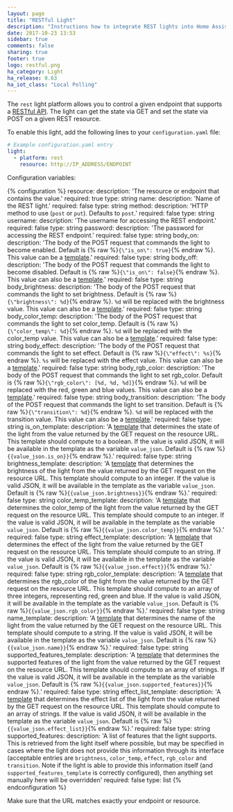 ```yaml
---
layout: page
title: "RESTful Light"
description: "Instructions how to integrate REST lights into Home Assistant."
date: 2017-10-23 13:53
sidebar: true
comments: false
sharing: true
footer: true
logo: restful.png
ha_category: Light
ha_release: 0.63
ha_iot_class: "Local Polling"
---
```



The `rest` light platform allows you to control a given endpoint that supports a [RESTful API](https://en.wikipedia.org/wiki/Representational_state_transfer). The light can get the state via GET and set the state via POST on a given REST resource.

To enable this light, add the following lines to your `configuration.yaml` file:

```yaml
# Example configuration.yaml entry
light:
  - platform: rest
    resource: http://IP_ADDRESS/ENDPOINT
```

Configuration variables:

{% configuration %}
  resource:
    description: 'The resource or endpoint that contains the value.'
    required: true
    type: string
  name:
    description: 'Name of the REST light.'
    required: false
    type: string
  method:
    description: 'HTTP method to use (`post` or `put`). Defaults to `post`.'
    required: false
    type: string
  username:
    description: 'The username for accessing the REST endpoint.'
    required: false
    type: string
  password:
    description: 'The password for accessing the REST endpoint.'
    required: false
    type: string
  body_on:
    description: 'The body of the POST request that commands the light to become enabled. Default is {% raw %}`{\"is_on\": true}`{% endraw %}. This value can be a [template](/topics/templating/).'
    required: false
    type: string
  body_off:
    description: 'The body of the POST request that commands the light to become disabled. Default is {% raw %}`{\"is_on\": false}`{% endraw %}. This value can also be a [template](/topics/templating/).'
    required: false
    type: string
  body_brightness:
    description: 'The body of the POST request that commands the light to set brightness. Default is {% raw %}`{\"brightness\": %d}`{% endraw %}. `%d` will be replaced with the brightness value. This value can also be a [template](/topics/templating/).'
    required: false
    type: string
  body_color_temp:
    description: 'The body of the POST request that commands the light to set color_temp. Default is {% raw %}`{\"color_temp\": %d}`{% endraw %}. `%d` will be replaced with the color_temp value. This value can also be a [template](/topics/templating/).'
    required: false
    type: string
  body_effect:
    description: 'The body of the POST request that commands the light to set effect. Default is {% raw %}`{\"effect\": %s}`{% endraw %}. `%s` will be replaced with the effect value. This value can also be a [template](/topics/templating/).'
    required: false
    type: string
  body_rgb_color:
    description: 'The body of the POST request that commands the light to set rgb_color. Default is {% raw %}`{\"rgb_color\": [%d, %d, %d]}`{% endraw %}. `%d` will be replaced with the red, green and blue values. This value can also be a [template](/topics/templating/).'
    required: false
    type: string
  body_transition:
    description: 'The body of the POST request that commands the light to set transition. Default is {% raw %}`{\"transition\": %d}`{% endraw %}. `%d` will be replaced with the transition value. This value can also be a [template](/topics/templating/).'
    required: false
    type: string
  is_on_template:
    description: 'A [template](/docs/configuration/templating/#processing-incoming-data) that determines the state of the light from the value returned by the GET
     request on the resource URL. This template should compute to a boolean. If the value is valid JSON, it will be available in the template as the variable `value_json`. Default is {% raw %}`{{value_json.is_on}}`{% endraw %}.'
    required: false
    type: string
  brightness_template:
    description: 'A [template](/docs/configuration/templating/#processing-incoming-data) that determines the brightness of the light from the value returned by the GET request on the resource URL. This template should compute to an integer. If the value is valid JSON, it will be available in the template as the variable `value_json`. Default is {% raw %}`{{value_json.brightness}}`{% endraw %}.'
    required: false
    type: string
  color_temp_template:
    description: 'A [template](/docs/configuration/templating/#processing-incoming-data) that determines the color_temp of the light from the value returned by the GET request on the resource URL. This template should compute to an integer. If the value is valid JSON, it will be available in the template as the variable `value_json`. Default is {% raw %}`{{value_json.color_temp}}`{% endraw %}.'
    required: false
    type: string
  effect_template:
    description: 'A [template](/docs/configuration/templating/#processing-incoming-data) that determines the effect of the light from the value returned by the GET request on the resource URL. This template should compute to an string. If the value is valid JSON, it will be available in the template as the variable `value_json`. Default is {% raw %}`{{value_json.effect}}`{% endraw %}.'
    required: false
    type: string
  rgb_color_template:
    description: 'A [template](/docs/configuration/templating/#processing-incoming-data) that determines the rgb_color of the light from the value returned by the GET request on the resource URL. This template should compute to an array of three integers, representing red, green and blue. If the value is valid JSON, it will be available in the template as the variable `value_json`. Default is {% raw %}`{{value_json.rgb_color}}`{% endraw %}.'
    required: false
    type: string
  name_template:
    description: 'A [template](/docs/configuration/templating/#processing-incoming-data) that determines the name of the light from the value returned by the GET request on the resource URL. This template should compute to a string. If the value is valid JSON, it will be available in the template as the variable `value_json`. Default is {% raw %}`{{value_json.name}}`{% endraw %}.'
    required: false
    type: string
  supported_features_template:
    description: 'A [template](/docs/configuration/templating/#processing-incoming-data) that determines the supported features of the light from the value returned by the GET request on the resource URL. This template should compute to an array of strings. If the value is valid JSON, it will be available in the template as the variable `value_json`. Default is {% raw %}`{{value_json.supported_features}}`{% endraw %}.'
    required: false
    type: string
  effect_list_template:
    description: 'A [template](/docs/configuration/templating/#processing-incoming-data) that determines the effect list of the light from the value returned by the GET request on the resource URL. This template should compute to an array of strings. If the value is valid JSON, it will be available in the template as the variable `value_json`. Default is {% raw %}`{{value_json.effect_list}}`{% endraw %}.'
    required: false
    type: string
  supported_features:
    description: 'A list of features that the light supports. This is retrieved from the light itself where possible, but may be specified in cases where the light does not provide this information through its interface (acceptable entries are `brightness`, `color_temp`, `effect`, `rgb_color` and `transition`. Note if the light is able to provide this information itself (and `supported_features_template` is correctly configured), then anything set manually here will be overridden'
    required: false
    type: list
{% endconfiguration %}

<p class='note warning'>
Make sure that the URL matches exactly your endpoint or resource.
</p>
